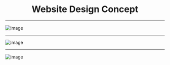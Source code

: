 # <div align="center"> Website Design Concept </div> 
___
![image](https://user-images.githubusercontent.com/74623220/112636364-fa97c680-8e0a-11eb-97b6-226aad7c6ec0.png)
___
![image](https://user-images.githubusercontent.com/74623220/112636431-1307e100-8e0b-11eb-85d3-a71fb502023c.png)
___
![image](https://user-images.githubusercontent.com/74623220/112636472-20bd6680-8e0b-11eb-88c6-940d8748a50b.png)

